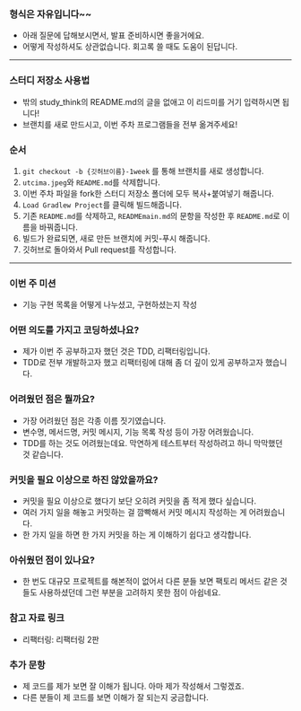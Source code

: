 ### 형식은 자유입니다~~
- 아래 질문에 답해보시면서, 발표 준비하시면 좋을거에요.
- 어떻게 작성하셔도 상관없습니다. 회고록 쓸 때도 도움이 된답니다.

--- 
### 스터디 저장소 사용법

- 밖의 study_think의 README.md의 글을 없애고 이 리드미를 거기 입력하시면 됩니다!
- 브랜치를 새로 만드시고, 이번 주차 프로그램들을 전부 옮겨주세요!

### 순서

1. ```git checkout -b {깃허브이름}-1week``` 를 통해 브랜치를 새로 생성합니다.
2. `utcima.jpeg`와 `README.md`를 삭제합니다.
3. 이번 주차 파일을 fork한 스터디 저장소 폴더에 모두 복사+붙여넣기 해줍니다.
4. `Load Gradlew Project`를 클릭해 빌드해줍니다.
5. 기존 `README.md`를 삭제하고, `READMEmain.md`의 문항을 작성한 후 `README.md`로 이름을 바꿔줍니다.
6. 빌드가 완료되면, 새로 만든 브랜치에 커밋-푸시 해줍니다.
7. 깃허브로 돌아와서 Pull request를 작성합니다.

---

### 이번 주 미션
- 기능 구현 목록을 어떻게 나누셨고, 구현하셨는지 작성

### 어떤 의도를 가지고 코딩하셨나요?
- 제가 이번 주 공부하고자 했던 것은 TDD, 리팩터링입니다.
- TDD로 전부 개발하고자 했고 리팩터링에 대해 좀 더 깊이 있게 공부하고자 했습니다.

### 어려웠던 점은 뭘까요?
- 가장 어려웠던 점은 각종 이름 짓기였습니다. 
- 변수명, 메서드명, 커밋 메시지, 기능 목록 작성 등이 가장 어려웠습니다. 
- TDD를 하는 것도 어려웠는데요. 막연하게 테스트부터 작성하려고 하니 막막했던 것 같습니다.

### 커밋을 필요 이상으로 하진 않았을까요?
- 커밋을 필요 이상으로 했다기 보단 오히려 커밋을 좀 적게 했다 싶습니다.
- 여러 가지 일을 해놓고 커밋하는 걸 깜빡해서 커밋 메시지 작성하는 게 어려웠습니다. 
- 한 가지 일을 하면 한 가지 커밋을 하는 게 이해하기 쉽다고 생각합니다.

### 아쉬웠던 점이 있나요?
- 한 번도 대규모 프로젝트를 해본적이 없어서 다른 분들 보면 팩토리 메서드 같은 것들도 사용하셨던데 그런 부분을 고려하지 못한 점이 아쉽네요.

### 참고 자료 링크
- 리팩터링: 리팩터링 2판

### 추가 문항
- 제 코드를 제가 보면 잘 이해가 됩니다. 아마 제가 작성해서 그렇겠죠.
- 다른 분들이 제 코드를 보면 이해가 잘 되는지 궁금합니다.

